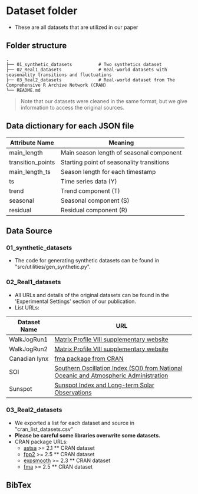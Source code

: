 
# Dataset folder

- These are all datasets that are utilized in our paper


## Folder structure 
    .
    ├── 01_synthetic_datasets          # Two synthetics dataset
    ├── 02_Real1_datasets              # Real-world datasets with seasonality transitions and fluctuations
    ├── 03_Real2_datasets              # Real-world dataset from The Comprehensive R Archive Network (CRAN) 
    └── README.md                      


>  Note that our datasets were cleaned in the same format, but we give information to access the original sources.

## Data dictionary for each JSON file

Attribute Name   | Meaning
-------------    | -------------
main_length      | Main season length of seasonal component
transition_points| Starting point of seasonality transitions
main_length_ts   | Season length for each timestamp
ts               | Time series data (Y)
trend            | Trend component (T)
seasonal         | Seasonal component (S)
residual         | Residual component (R)


## Data Source

### 01_synthetic_datasets
- The code for generating synthetic datasets can be found in "src/utilities/gen_synthetic.py".

### 02_Real1_datasets
- All URLs and details of the original datasets can be found in the 'Experimental Settings' section of our publication.
- List URLs:

Dataset Name    | URL
-------------   | -------------
WalkJogRun1     | [Matrix Profile VIII supplementary website](https://sites.google.com/site/onlinesemanticsegmentation/)
WalkJogRun2     | [Matrix Profile VIII supplementary website](https://sites.google.com/site/onlinesemanticsegmentation/)
Canadian lynx   | [fma package from CRAN](https://search.r-project.org/CRAN/refmans/fma/html/lynx.html)
SOI             | [Southern Oscillation Index (SOI) from National Oceanic and Atmospheric Administration](https://www.ncei.noaa.gov/access/monitoring/enso/soi)
Sunspot         | [Sunspot Index and Long-term Solar Observations](https://www.sidc.be/SILSO/datafiles)


### 03_Real2_datasets
- We exported a list for each dataset and source in "cran_list_datasets.csv" 
- **Please be careful some libraries overwrite some datasets.**
- CRAN package URLs:
    - [astsa](https://cran.r-project.org/web/packages/astsa/index.html) >= 2.1    ** CRAN dataset
    - [fpp2](https://cran.r-project.org/web/packages/fpp2/index.html) >= 2.5    ** CRAN dataset
    - [expsmooth](https://cran.r-project.org/web/packages/expsmooth/index.html) >= 2.3    ** CRAN dataset
    - [fma](https://cran.r-project.org/web/packages/fma/index.html) >= 2.5    ** CRAN dataset




## BibTex


